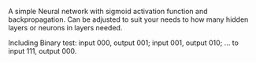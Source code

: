 A simple Neural network with sigmoid
activation function and backpropagation.
Can be adjusted to suit your needs to how
many hidden layers or neurons in layers needed.

Including Binary test: input 000, output 001;
input 001, output 010; ... to input 111, output 000.
